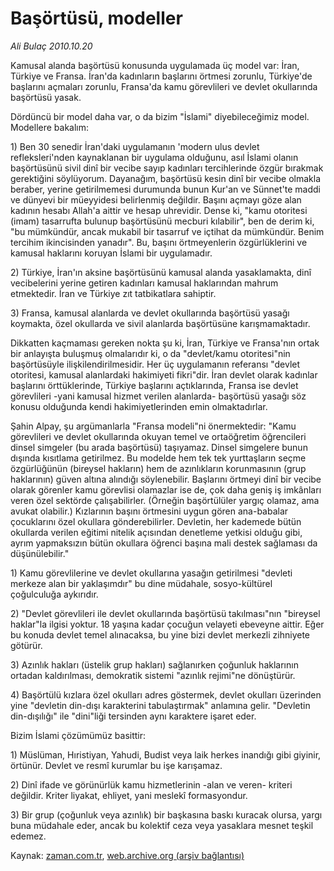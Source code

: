 # Başörtüsü, modeller

*Ali Bulaç 2010.10.20*

<td class="news-spot">
<p>Kamusal alanda başörtüsü konusunda uygulamada üç model var: İran, Türkiye ve Fransa. İran'da kadınların başlarını örtmesi zorunlu, Türkiye'de başlarını açmaları zorunlu, Fransa'da kamu görevlileri ve devlet okullarında başörtüsü yasak.</p>
<p><p>Dördüncü bir model daha var, o da bizim "İslami" diyebileceğimiz model. Modellere bakalım:
<p> 1) Ben 30 senedir İran'daki uygulamanın 'modern ulus devlet refleksleri'nden kaynaklanan bir uygulama olduğunu, asıl İslami olanın başörtüsünü sivil dinî bir vecibe sayıp kadınları tercihlerinde özgür bırakmak gerektiğini söylüyorum. Dayanağım, başörtüsü kesin dinî bir vecibe olmakla beraber, yerine getirilmemesi durumunda bunun Kur'an ve Sünnet'te maddi ve dünyevi bir müeyyidesi belirlenmiş değildir. Başını açmayı göze alan kadının hesabı Allah'a aittir ve hesap uhrevidir. Dense ki, "kamu otoritesi (imam) tasarrufta bulunup başörtüsünü mecburi kılabilir", ben de derim ki, "bu mümkündür, ancak mukabil bir tasarruf ve içtihat da mümkündür. Benim tercihim ikincisinden yanadır". Bu, başını örtmeyenlerin özgürlüklerini ve kamusal haklarını koruyan İslami bir uygulamadır.
<p> 2) Türkiye, İran'ın aksine başörtüsünü kamusal alanda yasaklamakta, dinî vecibelerini yerine getiren kadınları kamusal haklarından mahrum etmektedir. İran ve Türkiye zıt tatbikatlara sahiptir.
<p> 3) Fransa, kamusal alanlarda ve devlet okullarında başörtüsü yasağı koymakta, özel okullarda ve sivil alanlarda başörtüsüne karışmamaktadır.
<p>Dikkatten kaçmaması gereken nokta şu ki, İran, Türkiye ve Fransa'nın ortak bir anlayışta buluşmuş olmalarıdır ki, o da "devlet/kamu otoritesi"nin başörtüsüyle ilişkilendirilmesidir. Her üç uygulamanın referansı "devlet otoritesi, kamusal alanlardaki hakimiyeti fikri"dir. İran devlet olarak kadınlar başlarını örttüklerinde, Türkiye başlarını açtıklarında, Fransa ise devlet görevlileri -yani kamusal hizmet verilen alanlarda- başörtüsü yasağı söz konusu olduğunda kendi hakimiyetlerinden emin olmaktadırlar.
<p>Şahin Alpay, şu argümanlarla "Fransa modeli"ni önermektedir: "Kamu görevlileri ve devlet okullarında okuyan temel ve ortaöğretim öğrencileri dinsel simgeler (bu arada başörtüsü) taşıyamaz. Dinsel simgelere bunun dışında kısıtlama getirilmez. Bu modelde hem tek tek yurttaşların seçme özgürlüğünün (bireysel hakların) hem de azınlıkların korunmasının (grup haklarının) güven altına alındığı söylenebilir. Başlarını örtmeyi dinî bir vecibe olarak görenler kamu görevlisi olamazlar ise de, çok daha geniş iş imkânları veren özel sektörde çalışabilirler. (Örneğin başörtülüler yargıç olamaz, ama avukat olabilir.) Kızlarının başını örtmesini uygun gören ana-babalar çocuklarını özel okullara gönderebilirler. Devletin, her kademede bütün okullarda verilen eğitimi nitelik açısından denetleme yetkisi olduğu gibi, ayrım yapmaksızın bütün okullara öğrenci başına mali destek sağlaması da düşünülebilir."
<p>1) Kamu görevlilerine ve devlet okullarına yasağın getirilmesi "devleti merkeze alan bir yaklaşımdır" bu dine müdahale, sosyo-kültürel çoğulculuğa aykırıdır.
<p>2) "Devlet görevlileri ile devlet okullarında başörtüsü takılması"nın "bireysel haklar"la ilgisi yoktur. 18 yaşına kadar çocuğun velayeti ebeveyne aittir. Eğer bu konuda devlet temel alınacaksa, bu yine bizi devlet merkezli zihniyete götürür.
<p>3) Azınlık hakları (üstelik grup hakları) sağlanırken çoğunluk haklarının ortadan kaldırılması, demokratik sistemi "azınlık rejimi"ne dönüştürür.
<p>4) Başörtülü kızlara özel okulları adres göstermek, devlet okulları üzerinden yine "devletin din-dışı karakterini tabulaştırmak" anlamına gelir. "Devletin din-dışılığı" ile "dini"liği tersinden aynı karaktere işaret eder.
<p>Bizim İslami çözümümüz basittir:
<p>1) Müslüman, Hıristiyan, Yahudi, Budist veya laik herkes inandığı gibi giyinir, örtünür. Devlet ve resmî kurumlar bu işe karışamaz.
<p>2) Dinî ifade ve görünürlük kamu hizmetlerinin -alan ve veren- kriteri değildir. Kriter liyakat, ehliyet, yani meslekî formasyondur.
<p>3) Bir grup (çoğunluk veya azınlık) bir başkasına baskı kuracak olursa, yargı buna müdahale eder, ancak bu kolektif ceza veya yasaklara mesnet teşkil edemez. </p>
<a href="http://web.archive.org/web/20101130222804/mailto:a.bulac@zaman.com.tr">
</a></p></p></p></p></p></p></p></p></p></p></p></p></p></p></td>

Kaynak: [zaman.com.tr](http://zaman.com.tr/yazar.do?yazino=1042487), [web.archive.org (arşiv bağlantısı)](http://web.archive.org/web/20101130222804/http://zaman.com.tr/yazar.do?yazino=1042487)
